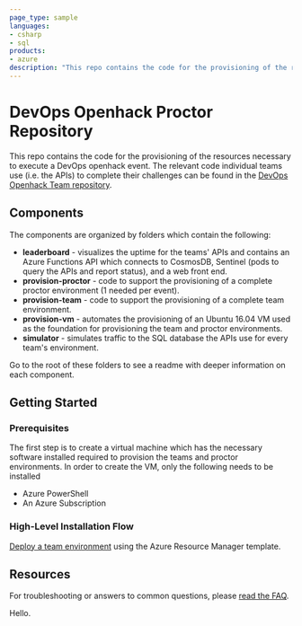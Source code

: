 ```yaml
---
page_type: sample
languages:
- csharp
- sql
products:
- azure
description: "This repo contains the code for the provisioning of the resources necessary to execute a DevOps openhack event."
---
```


# DevOps Openhack Proctor Repository

This repo contains the code for the provisioning of the resources necessary to execute a DevOps openhack event.  The relevant code individual teams use (i.e. the APIs) to complete their challenges can be found in the [DevOps Openhack Team repository](https://github.com/Azure-Samples/openhack-devops-team/).

## Components

The components are organized by folders which contain the following:

* **leaderboard** - visualizes the uptime for the teams' APIs and contains an Azure Functions API which connects to CosmosDB, Sentinel (pods to query the APIs and report status), and a web front end.
* **provision-proctor** - code to support the provisioning of a complete proctor environment (1 needed per event).
* **provision-team** - code to support the provisioning of a complete team environment.
* **provision-vm** - automates the provisioning of an Ubuntu 16.04 VM used as the foundation for provisioning the team and proctor environments.
* **simulator** - simulates traffic to the SQL database the APIs use for every team's environment.

Go to the root of these folders to see a readme with deeper information on each component.

## Getting Started

### Prerequisites

The first step is to create a virtual machine which has the necessary software installed required to provision the teams and proctor environments.  In order to create the VM, only the following needs to be installed

* Azure PowerShell
* An Azure Subscription

### High-Level Installation Flow

 [Deploy a team environment](./provision-vm) using the Azure Resource Manager template.

## Resources

For troubleshooting or answers to common questions, please [read the FAQ](FAQ.md).

Hello.